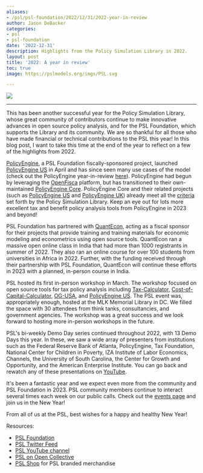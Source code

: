 ```yaml
---
aliases:
- /psl/psl-foundation/2022/12/31/2022-year-in-review
author: Jason DeBacker
categories:
- psl
- psl-foundation
date: '2022-12-31'
description: Highlights from the Policy Simulation Library in 2022.
layout: post
title: '2022: A year in review'
toc: true
image: https://pslmodels.org/imgs/PSL.svg

---
```


![](https://pslmodels.org/imgs/PSL.svg)

 ------

This has been another successful year for the Policy Simulation Library, whose great community of contributors continue to make innovative advances in open source policy analysis, and for the PSL Foundation, which supports the Library and its community.
We are so thankful for all those who have made financial or technical contributions to the PSL this year!
In this blog post, I want to take this time at the end of the year to reflect on a few of the highlights from 2022.

[PolicyEngine](https://policyengine.org), a PSL Foundation fiscally-sponsored project, launched [PolicyEngine US](https://policyengine.org/us/policy) in April and has since seen many use cases of the model (check out the PolicyEngine year-in-review [here](https://blog.policyengine.org/policyengine-2022-year-in-review-35984ec3917c)).
PolicyEngine had begun by leveraging the [OpenFisca](https://openfisca.org/en/) platform, but has transitioned to their own-maintained [PolicyEngine Core](https://policyengine.github.io/policyengine-core/intro.html).
PolicyEngine Core and their related projects (such as [PolicyEngine US](https://policyengine.org/us/policy) and [PolicyEngine UK](https://policyengine.org/uk)) already meet all the [criteria](http://pslmodels.org/Catalog/library_criteria.html) set forth by the Policy Simulation Library.
Keep an eye out for lots more excellent tax and benefit policy analysis tools from PolicyEngine in 2023 and beyond!

PSL Foundation has partnered with [QuantEcon](https://quantecon.org), acting as a fiscal sponsor for their projects that provide training and training materials for economic modeling and econometrics using open source tools.
QuantEcon ran a massive open online class in India that had more than 1000 registrants in summer of 2022.
They also ran an online course for over 100 students from universities in Africa in 2022.
Further, with the funding received through their partnership with PSL Foundation, QuantEcon will continue these efforts in 2023 with a planned, in-person course in India.

PSL hosted its first in-person workshop in March.
The workshop focused on open source tools for tax policy analysis including [Tax-Calculator](https://github.com/PSLmodels/Tax-Calculator/), [Cost-of-Capital-Calculator](https://github.com/PSLmodels/Cost-of-Capital-Calculator/), [OG-USA](https://github.com/PSLmodels/OG-USA), and [PolicyEngine US](https://policyengine.org/us/policy).
The PSL event was, appropriately enough, hosted at the MLK Memorial Library in DC.
We filled the space with 30 attendees from think tanks, consultancies, and government agencies.
The workshop was a great success and we look forward to hosting more in-person workshops in the future.

PSL's bi-weekly Demo Day series continued throughout 2022, with 13 Demo Days this year.
In these, we saw a wide array of presenters from institutions such as the Federal Reserve Bank of Atlanta, PolicyEngine, Tax Foundation, National Center for Children in Poverty, IZA Institute of Labor Economics, Channels, the University of South Carolina, the Center for Growth and Opportunity, and the American Enterprise Institute.
You can go back and rewatch any of these presentations on [YouTube](https://www.youtube.com/channel/UCf7WWCuZHs_FFLjuBW4a4_Q).

It's been a fantastic year and we expect even more from the community and PSL Foundation in 2023.
PSL community members continue to interact several times each week on our public calls.
Check out the [events page](http://pslmodels.org/events) and join us in the New Year!


From all of us at the PSL, best wishes for a happy and healthy New Year!

Resources:

* [PSL Foundation](https://psl-foundation.org)
* [PSL Twitter Feed](https://twitter.com/PSLmodels)
* [PSL YouTube channel](https://www.youtube.com/channel/UCf7WWCuZHs_FFLjuBW4a4_Q)
* [PSL on Open Collective](https://opencollective.com/psl)
* [PSL Shop](https://pslmodels.org/shop#!/) for PSL branded merchandise
